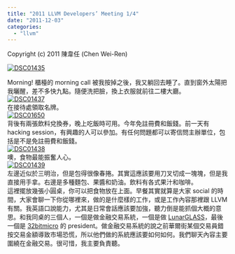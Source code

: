 ```yaml
---
title: "2011 LLVM Developers’ Meeting 1/4"
date: "2011-12-03"
categories: 
  - "llvm"
---
```


Copyright (c) 2011 陳韋任 (Chen Wei-Ren)

[![DSC01435](http://lh4.ggpht.com/-gCibG5QUADs/Ts_OAb0fBII/AAAAAAAABrU/hxmJhpKTJbg/DSC01435_thumb%25255B1%25255D.jpg?imgmax=800)](http://lh4.ggpht.com/-6n05L_QrH4M/Ts_N__7d1ZI/AAAAAAAABrQ/OraG_SQQdYU/s1600-h/DSC01435%25255B4%25255D.jpg)

Morning! 櫃檯的 morning call 被我按掉之後，我又躺回去睡了。直到窗外太陽把我曬醒，差不多快九點。隨便洗把臉，換上衣服就前往二樓大廳。  
[![DSC01437](http://lh5.ggpht.com/-gL-dkxTAbpE/Ts_OpViAQEI/AAAAAAAABrk/DpiqLsJ0SoA/DSC01437_thumb%25255B1%25255D.jpg?imgmax=800)](http://lh4.ggpht.com/-rviFs7fMH4I/Ts_Oo2t16JI/AAAAAAAABrg/YaK8UMWKD40/s1600-h/DSC01437%25255B4%25255D.jpg)  
在接待處領取名牌。  
[![DSC01650](http://lh3.ggpht.com/-MQ004FtAJ1U/Ts_Oqj7JZgI/AAAAAAAABr0/OhNJQjiwfso/DSC01650_thumb%25255B1%25255D.jpg?imgmax=800)](http://lh5.ggpht.com/-L1XYInElnDA/Ts_Opi07wjI/AAAAAAAABrs/TtNuJt_bI-g/s1600-h/DSC01650%25255B4%25255D.jpg)  
背後有兩張飲料兌換券，晚上吃飯時可用。今年免註冊費和飯錢。前一天有 hacking session，有興趣的人可以參加。有任何問題都可以寄信問主辦單位，包括是不是免註冊費和飯錢。  
[![DSC01438](http://lh3.ggpht.com/-oHxdV9miGFs/Ts_PpISfJ6I/AAAAAAAABsE/ol0FgKLSads/DSC01438_thumb%25255B1%25255D.jpg?imgmax=800)](http://lh3.ggpht.com/-5HMaw43PrVc/Ts_PomZ5ctI/AAAAAAAABsA/cHRSegKg2TQ/s1600-h/DSC01438%25255B4%25255D.jpg)  
噢，食物最能振奮人心。  
[![DSC01439](http://lh4.ggpht.com/--2J20Rv2Rf4/Ts_PqQ3rscI/AAAAAAAABsY/ffJv-QEnGBY/DSC01439_thumb%25255B1%25255D.jpg?imgmax=800)](http://lh4.ggpht.com/-4JowM8JkYqs/Ts_PpmtGepI/AAAAAAAABsM/oNeNXmmfan8/s1600-h/DSC01439%25255B4%25255D.jpg)  
左邊近似於三明治，但是包得很像春捲。其實這應該要用刀叉切成一塊塊，但是我直接用手拿。右邊是多種麵包、果醬和奶油。飲料有各式果汁和咖啡。  
這裡擺放幾張小圓桌，你可以把食物放在上面。早餐其實就算是大家 social 的時間，大家會聊一下你從哪裡來，做的是什麼樣的工作，或是工作內容那裡跟 LLVM 有關。我英語口說能力，尤其是日常會話應該要加強，聽力倒是能抓個大概的意思。和我同桌的三個人，一個是做金融交易系統，一個是做 [LunarGLASS](http://llvm.org/devmtg/2011-11/#poster3)，最後一個是 [32bitmicro](http://www.32bitmicro.com/) 的 president。做金融交易系統的說之前華爾街某個交易員錯按交易金額導致市場恐慌，所以他們做的系統應該要如何如何。我們聊天內容主要圍繞在金融交易。很可惜，我主要負責聽。
